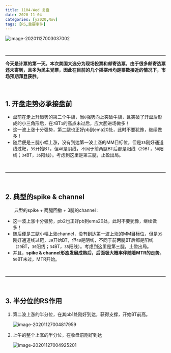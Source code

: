 ```yaml
---
title: 1104-Wed 复盘
date: 2020-11-04
categories: [y2020,Nov]
tags: [RS,重要事件]
---
```


![image-20201127003037002](https://tva1.sinaimg.cn/large/0081Kckwly1gl31ki7r50j30qf0ejtav.jpg)

<br/>

---

**今天是计票的第一天。本次美国大选分为现场投票和邮寄选票，由于很多邮寄选票还未寄到，且多为民主党票，因此在目前的几个摇摆州均是票数接近的情况下，市场预期拜登获胜。**

<br/>

## 1. 开盘走势必承接盘前

* 盘前在走上升趋势的第二个牛旗，当`6`强势向上突破牛旗，且突破了开盘后形成的小三角形后，在`7`BT`1`的高点未过后，应大胆进场做多！
* 这一波上涨十分强势，第二腿也正好pb到ema20处，此时不要犹豫，继续做多！
* 随后便是三腿小幅上涨，没有到达第一波上涨的MM目标位，但是`35`刚好通道线过靶，`39`开始BT，但`40`是阴线，不同于前两腿BT后都是阳线（`29`BT，`30`阳线；`34`BT，`35`阳线）。考虑到这里是第三腿，止盈出局。

<br/>

---

<br/>

## 2. 典型的spike & channel

　　典型的spike + 两腿回撤 + 3腿的channel：

* 这一波上涨十分强势，pb2也正好pb到ema20处，此时不要犹豫，继续做多！
* 随后便是三腿小幅上涨channel，没有到达第一波上涨的MM目标位，但是`35`刚好通道线过靶，`39`开始BT，但`40`是阴线，不同于前两腿BT后都是阳线（`29`BT，`30`阳线；`34`BT，`35`阳线）。考虑到这里是第三腿，止盈出局。
* 并且，**spike & channel形态发展成熟后，后面极大概率伴随着MTR的走势**。`50`BT未过，MTR开始。

<br/>

---

<br/>

## 3. 半分位的RS作用

1. 第二波上涨的半分位，在其pb1处刚好到达，获得支撑，开始BT前高。

   ![image-20201127004817959](https://tva1.sinaimg.cn/large/0081Kckwly1gl322wpzibj30be08n3yu.jpg)

2. 上午的整个上涨的半分位，在收盘前刚好到达

   ![image-20201127004925201](https://tva1.sinaimg.cn/large/0081Kckwly1gl3242uwnij30nf0andh0.jpg)


